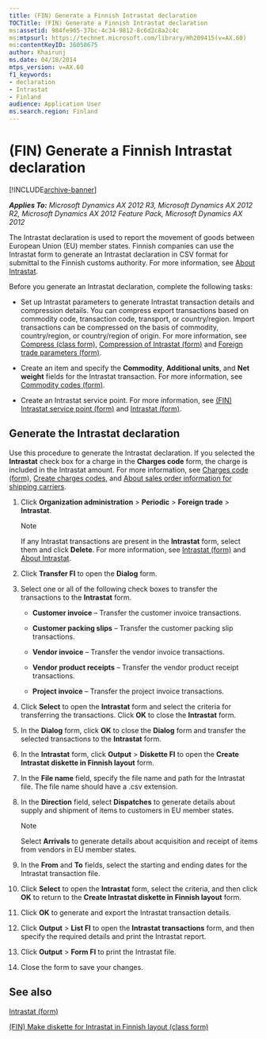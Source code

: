 ```yaml
---
title: (FIN) Generate a Finnish Intrastat declaration
TOCTitle: (FIN) Generate a Finnish Intrastat declaration
ms:assetid: 984fe965-37bc-4c34-9812-8c6d2c8a2c4c
ms:mtpsurl: https://technet.microsoft.com/library/Hh209415(v=AX.60)
ms:contentKeyID: 36058675
author: Khairunj
ms.date: 04/18/2014
mtps_version: v=AX.60
f1_keywords:
- declaration
- Intrastat
- Finland
audience: Application User
ms.search.region: Finland
---
```


# (FIN) Generate a Finnish Intrastat declaration 


[!INCLUDE[archive-banner](includes/archive-banner.md)]


_**Applies To:** Microsoft Dynamics AX 2012 R3, Microsoft Dynamics AX 2012 R2, Microsoft Dynamics AX 2012 Feature Pack, Microsoft Dynamics AX 2012_

The Intrastat declaration is used to report the movement of goods between European Union (EU) member states. Finnish companies can use the Intrastat form to generate an Intrastat declaration in CSV format for submittal to the Finnish customs authority. For more information, see [About Intrastat](about-intrastat.md).

Before you generate an Intrastat declaration, complete the following tasks:

  - Set up Intrastat parameters to generate Intrastat transaction details and compression details. You can compress export transactions based on commodity code, transaction code, transport, or country/region. Import transactions can be compressed on the basis of commodity, country/region, or country/region of origin. For more information, see [Compress (class form)](https://technet.microsoft.com/library/aa590820\(v=ax.60\)), [Compression of Intrastat (form)](https://technet.microsoft.com/library/aa584795\(v=ax.60\)) and [Foreign trade parameters (form)](https://technet.microsoft.com/library/aa620385\(v=ax.60\)).

  - Create an item and specify the **Commodity**, **Additional units**, and **Net weight** fields for the Intrastat transaction. For more information, see [Commodity codes (form)](https://technet.microsoft.com/library/aa617816\(v=ax.60\)).

  - Create an Intrastat service point. For more information, see [(FIN) Intrastat service point (form)](https://technet.microsoft.com/library/aa600293\(v=ax.60\)) and [Intrastat (form)](https://technet.microsoft.com/library/aa619055\(v=ax.60\)).

## Generate the Intrastat declaration

Use this procedure to generate the Intrastat declaration. If you selected the **Intrastat** check box for a charge in the **Charges code** form, the charge is included in the Intrastat amount. For more information, see [Charges code (form)](https://technet.microsoft.com/library/aa598932\(v=ax.60\)), [Create charges codes](create-charges-codes.md), and [About sales order information for shipping carriers](about-sales-order-information-for-shipping-carriers.md).

1.  Click **Organization administration** \> **Periodic** \> **Foreign trade** \> **Intrastat**.
    

    > [!NOTE]
    > <P>If any Intrastat transactions are present in the <STRONG>Intrastat</STRONG> form, select them and click <STRONG>Delete</STRONG>. For more information, see <A href="https://technet.microsoft.com/library/aa619055(v=ax.60)">Intrastat (form)</A> and <A href="about-intrastat.md">About Intrastat</A>.</P>



2.  Click **Transfer FI** to open the **Dialog** form.

3.  Select one or all of the following check boxes to transfer the transactions to the **Intrastat** form.
    
      - **Customer invoice** – Transfer the customer invoice transactions.
    
      - **Customer packing slips** – Transfer the customer packing slip transactions.
    
      - **Vendor invoice** – Transfer the vendor invoice transactions.
    
      - **Vendor product receipts** – Transfer the vendor product receipt transactions.
    
      - **Project invoice** – Transfer the project invoice transactions.

4.  Click **Select** to open the **Intrastat** form and select the criteria for transferring the transactions. Click **OK** to close the **Intrastat** form.

5.  In the **Dialog** form, click **OK** to close the **Dialog** form and transfer the selected transactions to the **Intrastat** form.

6.  In the **Intrastat** form, click **Output** \> **Diskette FI** to open the **Create Intrastat diskette in Finnish layout** form.

7.  In the **File name** field, specify the file name and path for the Intrastat file. The file name should have a .csv extension.

8.  In the **Direction** field, select **Dispatches** to generate details about supply and shipment of items to customers in EU member states.
    

    > [!NOTE]
    > <P>Select <STRONG>Arrivals</STRONG> to generate details about acquisition and receipt of items from vendors in EU member states.</P>



9.  In the **From** and **To** fields, select the starting and ending dates for the Intrastat transaction file.

10. Click **Select** to open the **Intrastat** form, select the criteria, and then click **OK** to return to the **Create Intrastat diskette in Finnish layout** form.

11. Click **OK** to generate and export the Intrastat transaction details.

12. Click **Output** \> **List FI** to open the **Intrastat transactions** form, and then specify the required details and print the Intrastat report.

13. Click **Output** \> **Form FI** to print the Intrastat file.

14. Close the form to save your changes.

## See also

[Intrastat (form)](https://technet.microsoft.com/library/aa619055\(v=ax.60\))

[(FIN) Make diskette for Intrastat in Finnish layout (class form)](https://technet.microsoft.com/library/hh209641\(v=ax.60\))

  


